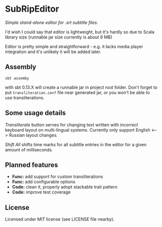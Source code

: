 SubRipEditor
============

*Simple stand-alone editor for .srt subtitle files.*

I'd wish I could say that editor is lightweight, but it's hardly so due to Scala library size (runnable jar size currently is about 9 MB)

Editor is pretty simple and straightforward - e.g. it lacks media player integration
and it's unlikely it will be added later.


Assembly
--------

```
sbt assemby
```
with sbt 0.13.X will create a runnable jar in project root folder.
Don't forget to put `transliteration.conf` file near generated jar, or you won't be able to use transliterations.


Some usage details
------------------

*Transliterate* button serves for changing text written with incorrect keyboard layout on multi-lingual systems.
Currently only support English <--> Russian layout changes.

*Shift All* shifts time marks for all subtitle entries in the editor for a given amount of milliseconds.


Planned features
----------------

* **Func:** add support for custom transliterations
* **Func:** add configurable options
* **Code:** clean it, properly adopt stackable trait pattern 
* **Code:** improve test coverage

License
-------

Licensed under MIT license (see LICENSE file nearby).
